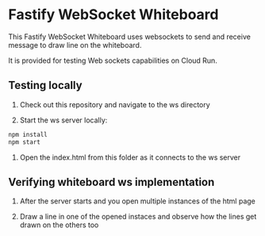 # Fastify WebSocket Whiteboard

This Fastify WebSocket Whiteboard uses websockets to send and receive message to draw line on the whiteboard.

It is provided for testing Web sockets capabilities on Cloud Run.

## Testing locally

1. Check out this repository and navigate to the ws directory

1. Start the ws server locally:

```sh
npm install
npm start 
```

1. Open the index.html from this folder as it connects to the ws server

## Verifying whiteboard ws implementation

1. After the server starts and you open multiple instances of the html page 

1. Draw a line in one of the opened instaces and observe how the lines get drawn on the others too
